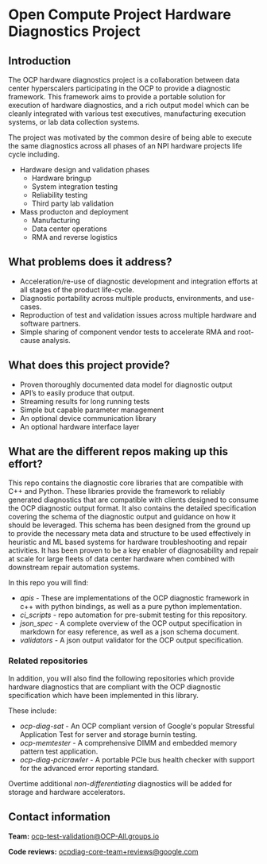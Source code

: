 # Open Compute Project Hardware Diagnostics Project

## Introduction

The OCP hardware diagnostics project is a collaboration between data center hyperscalers participating in the OCP to provide a diagnostic framework.  This framework aims to provide a portable solution for execution of hardware diagnostics, and a rich output model which can be cleanly integrated with various test executives, manufacturing execution systems, or lab data collection systems.

The project was motivated by the common desire of being able to execute the same diagnostics across all phases of an NPI hardware projects life cycle including.

* Hardware design and validation phases
  * Hardware bringup
  * System integration testing
  * Reliability testing
  * Third party lab validation
* Mass producton and deployment
  * Manufacturing
  * Data center operations
  * RMA and reverse logistics

## What problems does it address?

* Acceleration/re-use of diagnostic development and integration efforts at all stages of the product life-cycle.
* Diagnostic portability across multiple products, environments, and use-cases.
* Reproduction of test and validation issues across multiple hardware and software partners.
* Simple sharing of component vendor tests to accelerate RMA and root-cause analysis.

## What does this project provide?

* Proven thoroughly documented data model for diagnostic output
* API’s to easily produce that output.
* Streaming results for long running tests
* Simple but capable parameter management
* An optional device communication library
* An optional hardware interface layer

## What are the different repos making up this effort?

This repo contains the diagnostic core libraries that are compatible with C++ and Python. These libraries provide the framework to reliably generated diagnostics that are compatible with clients designed to consume the OCP diagnostic output format.  It also contains the detailed specification covering the schema of the diagnostic output and guidance on how it should be leveraged.  This schema has been designed from the ground up to provide the necessary meta data and structure to be used effectively in heuristic and ML based systems for hardware troubleshooting and repair activities.  It has been proven to be a key enabler of diagnosability and repair at scale for large fleets of data center hardware when combined with downstream repair automation systems.

In this repo you will find:

* *apis* - These are implementations of the OCP diagnostic framework in c++ with python bindings, as well as a pure python implementation.
* *ci_scripts* - repo automation for pre-submit testing for this repository.
* *json_spec* - A complete overview of the OCP output specification in markdown for easy reference, as well as a json schema document.
* *validators* - A json output validator for the OCP output specification.

### Related repositories

In addition, you will also find the following repositories which provide hardware diagnostics that are compliant with the OCP diagnostic specification which have been implemented in this library.

These include:
* *ocp-diag-sat* - An OCP compliant version of Google's popular Stressful Application Test for server and storage burnin testing.
* *ocp-memtester* - A comprehensive DIMM and embedded memory pattern test application.
* *ocp-diag-pcicrawler* - A portable PCIe bus health checker with support for the advanced error reporting standard.

Overtime additional *non-differentiating* diagnostics will be added for storage and hardware accelerators.

## Contact information

**Team:** ocp-test-validation@OCP-All.groups.io

**Code reviews:** ocpdiag-core-team+reviews@google.com
